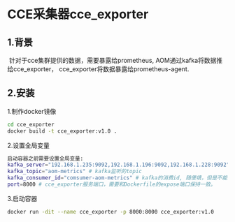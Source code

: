 # CCE采集器cce_exporter

## 1.背景

​		针对于cce集群提供的数据，需要暴露给prometheus, AOM通过kafka将数据推给cce_exporter， cce_exporter将数据暴露给prometheus-agent.

## 2.安装

1.制作docker镜像

~~~bash
cd cce_exporter
docker build -t cce_exporter:v1.0 .
~~~

2.设置全局变量

~~~bash
启动容器之前需要设置全局变量:
kafka_server="192.168.1.235:9092,192.168.1.196:9092,192.168.1.228:9092" # kafka的集群ip
kafka_topic="aom-metrics" # kafka监听的topic
kafka_consumer_id="comsumer-aom-metrics" # kafka的消费id, 随便填，但是不能和其他的消费id重复。
port=8000 # cce_exporter服务端口，需要和Dockerfile的expose端口保持一致。
~~~

3.启动容器

~~~bash
docker run -dit --name cce_exporter -p 8000:8000 cce_exporter:v1.0
~~~

